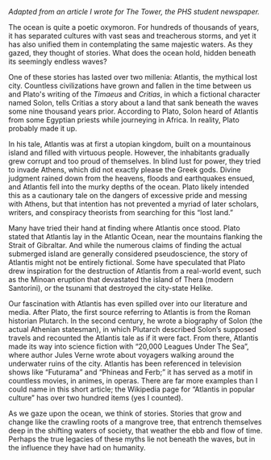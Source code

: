 <!--
.. title: Diving Into Myth
.. slug: diving-into-myth
.. date: 2023-09-19 22:08:01 UTC-04:00
.. tags: 
.. category: 
.. link: 
.. description: 
.. type: text
-->

*Adapted from an article I wrote for The Tower, the PHS student newspaper.*

The ocean is quite a poetic oxymoron. For hundreds of thousands of years, it has separated cultures with vast seas and treacherous storms, and yet it has also unified them in contemplating the same majestic waters. As they gazed, they thought of stories. What does the ocean hold, hidden beneath its seemingly endless waves?

<!--TEASER_END -->

One of these stories has lasted over two millenia: Atlantis, the mythical lost city. Countless civilizations have grown and fallen in the time between us and Plato's writing of the *Timaeus* and *Critias*, in which a fictional character named Solon, tells Critias a story about a land that sank beneath the waves some nine thousand years prior. According to Plato, Solon heard of Atlantis from some Egyptian priests while journeying in Africa. In reality, Plato probably made it up.

In his tale, Atlantis was at first a utopian kingdom, built on a mountainous island and filled with virtuous people. However, the inhabitants gradually grew corrupt and too proud of themselves. In blind lust for power, they tried to invade Athens, which did not exactly please the Greek gods. Divine judgment rained down from the heavens, floods and earthquakes ensued, and Atlantis fell into the murky depths of the ocean. Plato likely intended this as a cautionary tale on the dangers of excessive pride and messing with Athens, but that intention has not prevented a myriad of later scholars, writers, and conspiracy theorists from searching for this “lost land.”

Many have tried their hand at finding where Atlantis once stood. Plato stated that Atlantis lay in the Atlantic Ocean, near the mountains flanking the Strait of Gibraltar. And while the numerous claims of finding the actual submerged island are generally considered pseudoscience, the story of Atlantis might not be entirely fictional. Some have speculated that Plato drew inspiration for the destruction of Atlantis from a real-world event, such as the Minoan eruption that devastated the island of Thera (modern Santorini), or the tsunami that destroyed the city-state Helike.

Our fascination with Atlantis has even spilled over into our literature and media. After Plato, the first source referring to Atlantis is from the Roman historian Plutarch. In the second century, he wrote a biography of Solon (the actual Athenian statesman), in which Plutarch described Solon’s supposed travels and recounted the Atlantis tale as if it were fact. From there, Atlantis made its way into science fiction with “20,000 Leagues Under The Sea”, where author Jules Verne wrote about voyagers walking around the underwater ruins of the city. Atlantis has been referenced in television shows like “Futurama” and “Phineas and Ferb;” it has served as a motif in countless movies, in animes, in operas. There are far more examples than I could name in this short article; the Wikipedia page for “Atlantis in popular culture” has over two hundred items (yes I counted).

As we gaze upon the ocean, we think of stories. Stories that grow and change like the crawling roots of a mangrove tree, that entrench themselves deep in the shifting waters of society, that weather the ebb and flow of time. Perhaps the true legacies of these myths lie not beneath the waves, but in the influence they have had on humanity.
